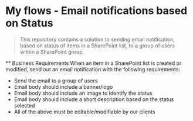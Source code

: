 # My flows - Email notifications based on Status
> This repository contains a solution to sending email notification, based on status of items in a SharePoint list, to a group of users within a SharePoint group.

** Business Requirements
When an item in a SharePoint list is created or modified, send out an email notification with the following requirements:
- Send the email to a group of users
- Email body should include a banner/logo
- Email body should include an image to identify the status
- Email body should include a short description based on the status selected
- All of the above must be editable/modifiable by our clients
